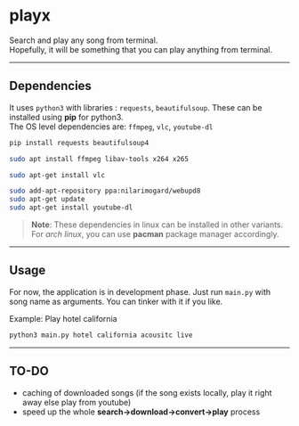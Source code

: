 # playx  

Search and play any song from terminal.  
Hopefully, it will be something that you can play anything from terminal.

---------

## Dependencies
It uses `python3` with libraries : `requests`, `beautifulsoup`. These can be installed using **pip** for python3.  
The OS level dependencies are: `ffmpeg`, `vlc`, `youtube-dl`

```bash
pip install requests beautifulsoup4
```

```bash
sudo apt install ffmpeg libav-tools x264 x265
```

```bash
sudo apt-get install vlc
```

```bash
sudo add-apt-repository ppa:nilarimogard/webupd8
sudo apt-get update
sudo apt-get install youtube-dl
```

> **Note**: These dependencies in linux can be installed in other variants.  
> For *arch linux*, you can use **pacman** package manager accordingly.

------------

## Usage
For now, the application is in development phase. Just run `main.py` with song name as arguments. You can tinker with it if you like.  

Example: 
Play hotel california 

```bash
python3 main.py hotel california acousitc live
```

------------

## TO-DO
- caching of downloaded songs (if the song exists locally, play it right away else play from youtube)
- speed up the whole **search->download->convert->play** process
